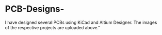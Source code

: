 # PCB-Designs-

I have designed several PCBs using KiCad and Altium Designer. The images of the respective projects are uploaded above."
